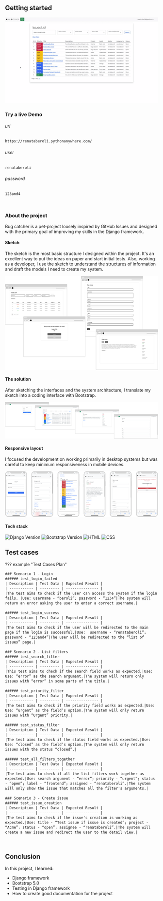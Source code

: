 ## Getting started
![Gif home](https://github.com/renataberoli/bug_catcher/blob/main/app/static/img/gif%20principal.gif?raw=true)

### Try a live Demo

###### url
```sh
https://renataberoli.pythonanywhere.com/
```
###### user
```sh
renataberoli
```
###### password
```sh
123and4
```
<br>

### About the project
Bug catcher is a pet-project loosely inspired by GitHub Issues and designed with the primary goal of improving my 
skills in the Django framework.

#### Sketch

The sketch is the most basic structure I designed within the project. It's an excellent way to put the ideas on paper 
and start initial tests. Also, working as a developer, I use the sketch to understand the structures of information and 
draft the models I need to create my system.

![Sketch](https://github.com/renataberoli/bug_catcher/blob/main/app/static/img/sketchs.png?raw=true)

#### The solution
After sketching the interfaces and the system architecture, I translate my sketch into a coding interface with Bootstrap.

![Desktop](https://github.com/renataberoli/bug_catcher/blob/main/app/static/img/bug%20catcher%20desktop%20mock.png?raw=true)

#### Responsive layout
I focused the development on working primarily in desktop systems but was careful to keep minimum responsiveness in 
mobile devices.

![Mobile](https://github.com/renataberoli/bug_catcher/blob/main/app/static/img/mobile%20mock%20bc.png?raw=true)

#### Tech stack
![Django Version](https://img.shields.io/badge/Django-~4.0.3-blueviolet)
![Bootstrap Version](https://img.shields.io/badge/Bootstrap-5-blue)
![HTML](https://img.shields.io/badge/HTML-5-red)
![CSS](https://img.shields.io/badge/CSS-3-yellow)

## Test cases
??? example "Test Cases Plan"

    ### Scenario 1 - Login
    ###### test_login_failed
    | Description | Test Data | Expected Result | 
    | ----------- | --------- | --------------- | 
    |The test aims to check if the user can access the system if the login fails. |Use: username - “beroli”; password - “1234”|The system will return an error asking the user to enter a correct username.|
    
    ###### test_login_success
    | Description | Test Data | Expected Result | 
    | ----------- | --------- | --------------- | 
    |The test aims to check if the user will be redirected to the main page if the login is successful.|Use:  username - “renataberoli”; password - “123and4”|The user will be redirected to the “list of issues” page.|
    
    ### Scenario 2 - List filters
    ###### test_search_filter
    | Description | Test Data | Expected Result | 
    | ----------- | --------- | --------------- | 
    |This test aims to check if the search field works as expected.|Use: Use: “error” as the search argument.|The system will return only issues with “error” in some parts of the title.|
    
    ###### test_priority_filter
    | Description | Test Data | Expected Result | 
    | ----------- | --------- | --------------- | 
    |The test aims to check if the priority field works as expected.|Use: Use: “urgent” as the field’s option.|The system will only return issues with “Urgent” priority.|
    
    ###### test_status_filter
    | Description | Test Data | Expected Result | 
    | ----------- | --------- | --------------- | 
    |The test aims to check if the status field works as expected.|Use: Use: “closed” as the field’s option.|The system will only return issues with the status “closed”.|
    
    ###### test_all_filters_together
    | Description | Test Data | Expected Result | 
    | ----------- | --------- | --------------- | 
    |The test aims to check if all the list filters work together as expected.|Use: search argument - “error”; priority - “urgent”; status - “open”; label - “frontend”; assigned - “renataberoli”.|The system will only show the issue that matches all the filter's arguments.|
    
    ### Scenario 3 - Create issue
    ###### test_issue_creation
    | Description | Test Data | Expected Result | 
    | ----------- | --------- | --------------- | 
    |The test aims to check if the issue's creation is working as expected.|Use: title - “Test issue if issue is created”; project - “Acme”; status - “open”; assignee - “renataberoli”.|The system will create a new issue and redirect the user to the detail view.|

<br>

## Conclusion
In this project, I learned:
- Django framework
- Bootstrap 5.0
- Testing in Django framework
- How to create good documentation for the project
